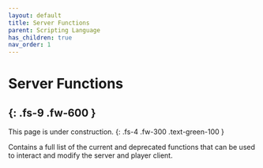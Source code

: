 ```yaml
---
layout: default
title: Server Functions
parent: Scripting Language
has_children: true
nav_order: 1
---
```


# **Server Functions**
{: .fs-9 .fw-600 }
----

This page is under construction.
{: .fs-4 .fw-300 .text-green-100 }

Contains a full list of the current and deprecated functions that can be used to interact and modify the server and player client.